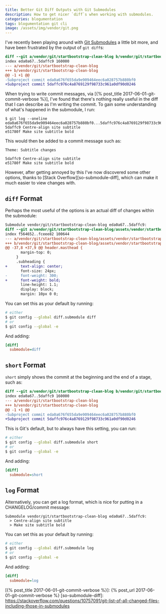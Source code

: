 ```yaml
---
title: Better Git Diff Outputs with Git Submodules
description: How to get nicer `diff`s when working with submodules.
categories: blogumentation
tags: blogumentation git cli
image: /assets/img/vendor/git.png
---
```

I've recently been playing around with [Git Submodules] a little bit more, and have been frustrated by the output of `git diff`s:

```diff
diff --git a/vendor/git/startbootstrap-clean-blog b/vendor/git/startbootstrap-clean-blog
index eda0a67..5daffc9 160000
--- a/vendor/git/startbootstrap-clean-blog
+++ b/vendor/git/startbootstrap-clean-blog
@@ -1 +1 @@
-Subproject commit eda0a676f655da9e909464eec6a028757b880bf0
+Subproject commit 5daffc976c4a8769129f98733c961a0df90d0246
```

When trying to write commit messages, via [{% post_title 2017-06-01-git-commit-verbose %}], I've found that there's nothing really useful in the diff that I can describe as I'm writing the commit. To gain some understanding of what's happened in the submodule, I run:

```
$ git log --oneline eda0a676f655da9e909464eec6a028757b880bf0...5daffc976c4a8769129f98733c961a0df90d0246
5daffc9 Centre-align site subtitle
e51780f Make site subtitle bold
```

This would then be added to a commit message such as:

```
Theme: Subtitle changes

5daffc9 Centre-align site subtitle
e51780f Make site subtitle bold
```

However, after getting annoyed by this I've now discovered some other options, thanks to [Stack Overflow][so-submodule-diff], which can make it much easier to view changes with.

## `diff` Format

Perhaps the most useful of the options is an actual diff of changes within the submodule:

```diff
Submodule vendor/git/startbootstrap-clean-blog eda0a67..5daffc9:
diff --git a/vendor/git/startbootstrap-clean-blog/assets/vendor/startbootstrap-clean-blog/scss/_masthead.scss b/vendor/git/startbootstrap-clean-blog/assets/vendor/startbootstrap-clean-blog/scss/_masthead.scss
index f564652..fceee82 100644
--- a/vendor/git/startbootstrap-clean-blog/assets/vendor/startbootstrap-clean-blog/scss/_masthead.scss
+++ b/vendor/git/startbootstrap-clean-blog/assets/vendor/startbootstrap-clean-blog/scss/_masthead.scss
@@ -37,8 +37,9 @@ header.masthead {
       margin-top: 0;
     }
     .subheading {
+      text-align: center;
       font-size: 24px;
-      font-weight: 300;
+      font-weight: bold;
       line-height: 1.1;
       display: block;
       margin: 10px 0 0;
```

You can set this as your default by running:

```bash
# either
$ git config --global diff.submodule diff
# or
$ git config --global -e
```

And adding:

```ini
[diff]
  submodule=diff
```

## `short` Format

`short` simply shows the commit at the beginning and the end of a stage, such as:

```diff
diff --git a/vendor/git/startbootstrap-clean-blog b/vendor/git/startbootstrap-clean-blog
index eda0a67..5daffc9 160000
--- a/vendor/git/startbootstrap-clean-blog
+++ b/vendor/git/startbootstrap-clean-blog
@@ -1 +1 @@
-Subproject commit eda0a676f655da9e909464eec6a028757b880bf0
+Subproject commit 5daffc976c4a8769129f98733c961a0df90d0246
```

This is Git's default, but to always have this setting, you can run:

```bash
# either
$ git config --global diff.submodule short
# or
$ git config --global -e
```

And adding:

```ini
[diff]
  submodule=short
```

## `log` Format

Alternatively, you can get a log format, which is nice for putting in a CHANGELOG/commit message:

```
Submodule vendor/git/startbootstrap-clean-blog eda0a67..5daffc9:
  > Centre-align site subtitle
  > Make site subtitle bold
```

You can set this as your default by running:

```bash
# either
$ git config --global diff.submodule log
# or
$ git config --global -e
```

And adding:

```ini
[diff]
  submodule=log
```

[Git Submodules]: https://git-scm.com/book/en/v2/Git-Tools-Submodules

[{% post_title 2017-06-01-git-commit-verbose %}]: {% post_url 2017-06-01-git-commit-verbose %}
[so-submodule-diff]: https://stackoverflow.com/questions/10757091/git-list-of-all-changed-files-including-those-in-submodules

